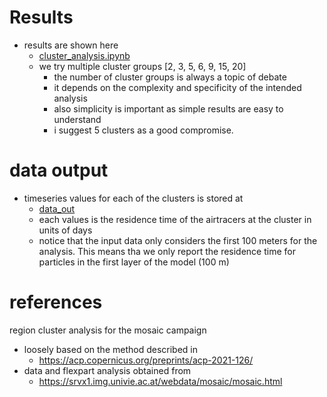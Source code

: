 # Results 
- results are shown here
  - [cluster_analysis.ipynb](./nb/z010_cluster_analysis.md)
  - we try multiple cluster groups [2, 3, 5, 6, 9, 15, 20]
    - the number of cluster groups is always a topic of debate 
    - it depends on the complexity and specificity of the intended analysis 
    - also simplicity is important as simple results are easy to understand 
    - i suggest 5 clusters as a good compromise.  
# data output 
- timeseries values for each of the clusters is stored at
  - [data_out](./data_out)
  - each values is the residence time of the airtracers at the cluster in units of days
  - notice that the input data only considers the first 100 meters for the analysis. This means tha we only report the residence time for particles in the first layer of the model (100 m)

# references 
region cluster analysis for the mosaic campaign 
- loosely based on the method described in
  - https://acp.copernicus.org/preprints/acp-2021-126/
- data and flexpart analysis obtained from 
  - https://srvx1.img.univie.ac.at/webdata/mosaic/mosaic.html




